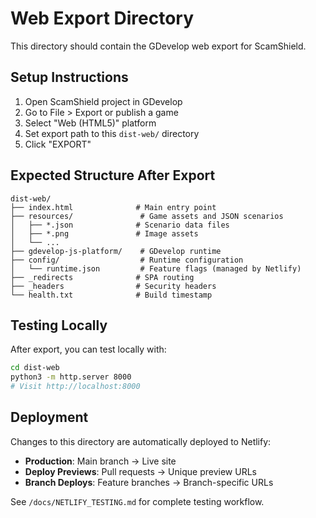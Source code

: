# Web Export Directory

This directory should contain the GDevelop web export for ScamShield.

## Setup Instructions

1. Open ScamShield project in GDevelop
2. Go to File > Export or publish a game
3. Select "Web (HTML5)" platform
4. Set export path to this `dist-web/` directory
5. Click "EXPORT"

## Expected Structure After Export

```
dist-web/
├── index.html              # Main entry point
├── resources/               # Game assets and JSON scenarios
│   ├── *.json              # Scenario data files
│   ├── *.png               # Image assets
│   └── ...
├── gdevelop-js-platform/    # GDevelop runtime
├── config/                  # Runtime configuration
│   └── runtime.json         # Feature flags (managed by Netlify)
├── _redirects              # SPA routing
├── _headers                # Security headers
└── health.txt              # Build timestamp
```

## Testing Locally

After export, you can test locally with:

```bash
cd dist-web
python3 -m http.server 8000
# Visit http://localhost:8000
```

## Deployment

Changes to this directory are automatically deployed to Netlify:
- **Production**: Main branch → Live site
- **Deploy Previews**: Pull requests → Unique preview URLs
- **Branch Deploys**: Feature branches → Branch-specific URLs

See `/docs/NETLIFY_TESTING.md` for complete testing workflow.